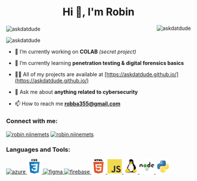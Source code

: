 <h1 align="center">Hi 👋, I'm Robin</h1>

<p><img align="right" src="https://github-readme-stats.vercel.app/api/top-langs?username=askdatdude&show_icons=true&locale=en&layout=compact" alt="askdatdude" /></p>

<p><img align="center" src="https://github-readme-streak-stats.herokuapp.com/?user=askdatdude&" alt="askdatdude" /></p>

<p align="left"> <img src="https://komarev.com/ghpvc/?username=askdatdude&label=Profile%20views&color=0e75b6&style=flat" alt="askdatdude" /> </p>

- 🔭 I’m currently working on **COLAB** *(secret project)*

- 🌱 I’m currently learning **penetration testing & digital forensics basics**

- 👨‍💻 All of my projects are available at [https://askdatdude.github.io/](https://askdatdude.github.io/)

- 💬 Ask me about **anything related to cybersecurity**

- 📫 How to reach me **robba355@gmail.com**

<h3 align="left">Connect with me:</h3>
<p align="left">
<a href="https://linkedin.com/in/robin niinemets" target="blank"><img align="center" src="https://raw.githubusercontent.com/rahuldkjain/github-profile-readme-generator/master/src/images/icons/Social/linked-in-alt.svg" alt="robin niinemets" height="30" width="40" /></a>
<a href="https://instagram.com/robin.niinemets" target="blank"><img align="center" src="https://raw.githubusercontent.com/rahuldkjain/github-profile-readme-generator/master/src/images/icons/Social/instagram.svg" alt="robin.niinemets" height="30" width="40" /></a>
</p>

<h3 align="left">Languages and Tools:</h3>
<p align="left"> <a href="https://azure.microsoft.com/en-in/" target="_blank" rel="noreferrer"> <img src="https://www.vectorlogo.zone/logos/microsoft_azure/microsoft_azure-icon.svg" alt="azure" width="40" height="40"/> </a>  <a href="https://www.w3schools.com/css/" target="_blank" rel="noreferrer"> <img src="https://raw.githubusercontent.com/devicons/devicon/master/icons/css3/css3-original-wordmark.svg" alt="css3" width="40" height="40"/> </a> <a href="https://www.figma.com/" target="_blank" rel="noreferrer"> <img src="https://www.vectorlogo.zone/logos/figma/figma-icon.svg" alt="figma" width="40" height="40"/> </a> <a href="https://firebase.google.com/" target="_blank" rel="noreferrer"> <img src="https://www.vectorlogo.zone/logos/firebase/firebase-icon.svg" alt="firebase" width="40" height="40"/> </a> <a href="https://www.w3.org/html/" target="_blank" rel="noreferrer"> <img src="https://raw.githubusercontent.com/devicons/devicon/master/icons/html5/html5-original-wordmark.svg" alt="html5" width="40" height="40"/> </a> <a href="https://developer.mozilla.org/en-US/docs/Web/JavaScript" target="_blank" rel="noreferrer"> <img src="https://raw.githubusercontent.com/devicons/devicon/master/icons/javascript/javascript-original.svg" alt="javascript" width="40" height="40"/> </a> <a href="https://www.linux.org/" target="_blank" rel="noreferrer"> <img src="https://raw.githubusercontent.com/devicons/devicon/master/icons/linux/linux-original.svg" alt="linux" width="40" height="40"/> </a> <a href="https://nodejs.org" target="_blank" rel="noreferrer"> <img src="https://raw.githubusercontent.com/devicons/devicon/master/icons/nodejs/nodejs-original-wordmark.svg" alt="nodejs" width="40" height="40"/> </a> <a href="https://www.python.org" target="_blank" rel="noreferrer"> <img src="https://raw.githubusercontent.com/devicons/devicon/master/icons/python/python-original.svg" alt="python" width="40" height="40"/> </a> </p>


